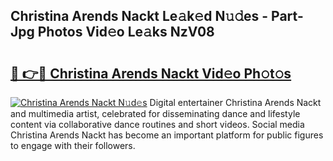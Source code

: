 ## Christina Arends Nackt Le𝚊k𝚎d N𝚞𝚍es - Part-Jpg Photos Vid𝚎o Le𝚊ks NzV08

# <h2><a href="http://fbaj8q.evod.top/?m=Christina+Arends+Nackt">🔗 👉🔴 Christina Arends Nackt Vid𝚎o Ph𝚘t𝚘s</a></h2>

[![Christina Arends Nackt N𝚞d𝚎s](https://i.imgur.com/8V9OHl7.gif)](http://fbaj8q.evod.top/?m=Christina+Arends+Nackt)
Digital entertainer Christina Arends Nackt and multimedia artist, celebrated for disseminating dance and lifestyle content via collaborative dance routines and short videos. Social media Christina Arends Nackt has become an important platform for public figures to engage with their followers. 
